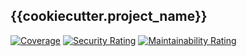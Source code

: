 ## {{cookiecutter.project_name}}

[![Coverage](https://sonarcloud.io/api/project_badges/measure?project={{cookiecutter.github_org}}_{{cookiecutter.project_slug}}&metric=coverage)](https://sonarcloud.io/summary/new_code?id={{cookiecutter.github_org}}_{{cookiecutter.project_slug}}) [![Security Rating](https://sonarcloud.io/api/project_badges/measure?project={{cookiecutter.github_org}}_{{cookiecutter.project_slug}}&metric=security_rating)](https://sonarcloud.io/summary/new_code?id={{cookiecutter.github_org}}_{{cookiecutter.project_slug}}) [![Maintainability Rating](https://sonarcloud.io/api/project_badges/measure?project={{cookiecutter.github_org}}_{{cookiecutter.project_slug}}&metric=sqale_rating)](https://sonarcloud.io/summary/new_code?id={{cookiecutter.github_org}}_{{cookiecutter.project_slug}})
